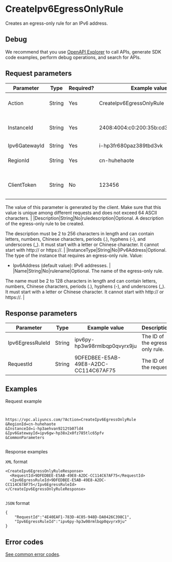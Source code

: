 # CreateIpv6EgressOnlyRule

Creates an egress-only rule for an IPv6 address.

## Debug

We recommend that you use [OpenAPI Explorer](https://api.aliyun.com/#product=Vpc&api=CreateIpv6Gateway) to call APIs, generate SDK code examples, perform debug operations, and search for APIs.

## Request parameters

|Parameter|Type|Required?|Example value|Description|
|---------|----|---------|-------------|-----------|
|Action|String|Yes|CreateIpv6EgressOnlyRule|The name of this action. Value: **CreateIpv6EgressOnlyRule** |
|InstanceId|String|Yes|2408:4004:c0:200:35b:cd32:c460:6aa4|The ID of the ECS instance associated with the IPv6 address that requires egress-only permissions. |
|Ipv6GatewayId|String|Yes|i-hp3fr680paz389tbd3vk|The ID of the IPv6 Gateway. |
|RegionId|String|Yes|cn-huhehaote|The ID of the region to which the IPv6 Gateway belongs. |
|ClientToken|String|No|123456|Optional. The client token. It is used to ensure the idempotence of the request.

 The value of this parameter is generated by the client. Make sure that this value is unique among different requests and does not exceed 64 ASCII characters. |
|Description|String|No|ruledescription|Optional. A description of the egress-only rule to be created.

 The description must be 2 to 256 characters in length and can contain letters, numbers, Chinese characters, periods \(.\), hyphens \(-\), and underscores \(\_\). It must start with a letter or Chinese character. It cannot start with http:// or https://. |
|InstanceType|String|No|IPv6Address|Optional. The type of the instance that requires an egress-only rule. Value:

 -   Ipv6Address \(default value\): IPv6 addresses. |
|Name|String|No|rulename|Optional. The name of the egress-only rule.

 The name must be 2 to 128 characters in length and can contain letters, numbers, Chinese characters, periods \(.\), hyphens \(-\), and underscores \(\_\). It must start with a letter or Chinese character. It cannot start with http:// or https://. |

## Response parameters

|Parameter|Type|Example value|Description|
|---------|----|-------------|-----------|
|Ipv6EgressRuleId|String|ipv6py-hp3w98rmlbqp0qvyrx9ju|The ID of the egress-only rule. |
|RequestId|String|9DFEDBEE-E5AB-49E8-A2DC-CC114C67AF75|The ID of the request. |

## Examples

Request example

```


https://vpc.aliyuncs.com/?Action=CreateIpv6EgressOnlyRule
&RegionId=cn-huhehaote
&InstanceId=i-hp3aehvan9212tb07ld4
&Ipv6GatewayId=ipv6gw-hp38x2x0fz785tlc65pfv
&CommonParameters
			
```

Response examples

`XML` format

```
<CreateIpv6EgressOnlyRuleResponse>
  <RequestId>9DFEDBEE-E5AB-49E8-A2DC-CC114C67AF75</RequestId>
  <Ipv6EgressRuleId>9DFEDBEE-E5AB-49E8-A2DC-CC114C67AF75</Ipv6EgressRuleId>
</CreateIpv6EgressOnlyRuleResponse>
			
```

`JSON` format

```
{
    "RequestId":"4E40EAF1-783D-4C05-948D-DA0426C398C1",
    "Ipv6EgressRuleId":"ipv6py-hp3w98rmlbqp0qvyrx9ju"
}
```

## Error codes

[See common error codes](https://error-center.aliyun.com/status/product/Vpc).


